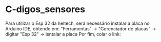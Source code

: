 # C-digos_sensores
Para utilizar o Esp 32 da heltech, será necessário instalar a placa no Arduino IDE, obtendo em:
"Ferramentas" -> "Gerenciador de placas" -> digitar "Esp 32" -> isntalar a placa
Por fim, colar o link: 
